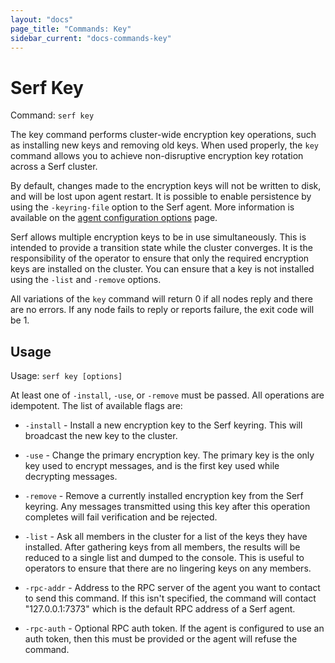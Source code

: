 ```yaml
---
layout: "docs"
page_title: "Commands: Key"
sidebar_current: "docs-commands-key"
---
```


# Serf Key

Command: `serf key`

The key command performs cluster-wide encryption key operations, such as
installing new keys and removing old keys. When used properly, the `key` command
allows you to achieve non-disruptive encryption key rotation across a Serf
cluster.

By default, changes made to the encryption keys will not be written to disk, and
will be lost upon agent restart. It is possible to enable persistence by using
the `-keyring-file` option to the Serf agent. More information is available on
the <a href="/docs/agent/options.html">agent configuration options</a> page.

Serf allows multiple encryption keys to be in use simultaneously. This is
intended to provide a transition state while the cluster converges. It is the
responsibility of the operator to ensure that only the required encryption keys
are installed on the cluster. You can ensure that a key is not installed using
the `-list` and `-remove` options.

All variations of the `key` command will return 0 if all nodes reply and there
are no errors. If any node fails to reply or reports failure, the exit code will
be 1.

## Usage

Usage: `serf key [options]`

At least one of `-install`, `-use`, or `-remove` must be passed. All operations
are idempotent. The list of available flags are:

* `-install` - Install a new encryption key to the Serf keyring. This will
  broadcast the new key to the cluster.

* `-use` - Change the primary encryption key. The primary key is the only key
  used to encrypt messages, and is the first key used while decrypting messages.

* `-remove` - Remove a currently installed encryption key from the Serf keyring.
  Any messages transmitted using this key after this operation completes will
  fail verification and be rejected.

* `-list` - Ask all members in the cluster for a list of the keys they have
  installed. After gathering keys from all members, the results will be reduced
  to a single list and dumped to the console. This is useful to operators to
  ensure that there are no lingering keys on any members.

* `-rpc-addr` - Address to the RPC server of the agent you want to contact
  to send this command. If this isn't specified, the command will contact
  "127.0.0.1:7373" which is the default RPC address of a Serf agent.

* `-rpc-auth` - Optional RPC auth token. If the agent is configured to use
  an auth token, then this must be provided or the agent will refuse the
  command.
